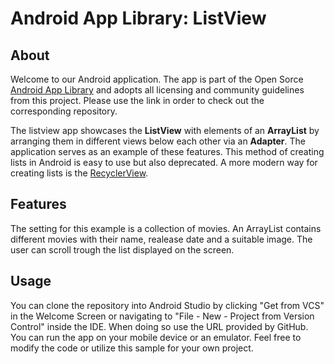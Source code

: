 # Android App Library: ListView

## About
Welcome to our Android application. The app is part of the Open Sorce [Android App Library](https://github.com/LukPle/android-app-library.git) 
and adopts all licensing and community guidelines from this project. Please use the link in order to check out the corresponding repository.

The listview app showcases the **ListView** with elements of an **ArrayList** by arranging them in different views below each other via an **Adapter**. 
The application serves as an example of these features.
This method of creating lists in Android is easy to use but also deprecated.
A more modern way for creating lists is the [RecyclerView](https://github.com/LukPle/recyclerview-adapter.git).

## Features
The setting for this example is a collection of movies. An ArrayList contains different movies with their name, realease date and a suitable image.
The user can scroll trough the list displayed on the screen.

## Usage
You can clone the repository into Android Studio by clicking "Get from VCS" in the Welcome Screen or navigating to "File - New - Project from Version Control" inside 
the IDE. When doing so use the URL provided by GitHub. You can run the app on your mobile device or an emulator. Feel free to modify the code or utilize this sample 
for your own project.
